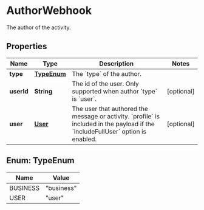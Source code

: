 

# AuthorWebhook

The author of the activity.
## Properties

Name | Type | Description | Notes
------------ | ------------- | ------------- | -------------
**type** | [**TypeEnum**](#TypeEnum) | The &#x60;type&#x60; of the author. | 
**userId** | **String** | The id of the user. Only supported when author &#x60;type&#x60; is &#x60;user&#x60;. |  [optional]
**user** | [**User**](User.md) | The user that authored the message or activity. &#x60;profile&#x60; is included in the payload if the &#x60;includeFullUser&#x60; option is enabled. |  [optional]



## Enum: TypeEnum

Name | Value
---- | -----
BUSINESS | &quot;business&quot;
USER | &quot;user&quot;



